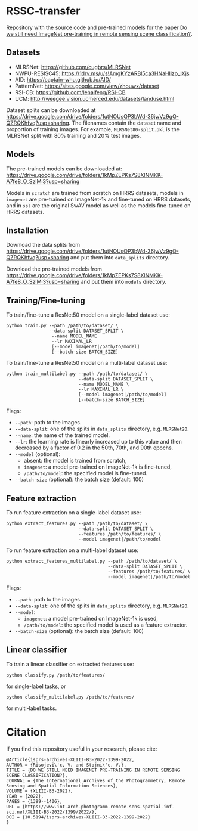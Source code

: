 # RSSC-transfer
Repository with the source code and pre-trained models for the paper [Do we still need ImageNet pre-training in remote sensing scene classification?](https://arxiv.org/abs/2111.03690).

## Datasets

+ MLRSNet: https://github.com/cugbrs/MLRSNet
+ NWPU-RESISC45: https://1drv.ms/u/s!AmgKYzARBl5ca3HNaHIlzp_IXjs
+ AID: https://captain-whu.github.io/AID/
+ PatternNet: https://sites.google.com/view/zhouwx/dataset
+ RSI-CB: https://github.com/lehaifeng/RSI-CB
+ UCM: http://weegee.vision.ucmerced.edu/datasets/landuse.html

Dataset splits can be downloaded at https://drive.google.com/drive/folders/1utNOUsQP3bWd-36jwVz9gQ-QZRQKhfvq?usp=sharing. The filenames contain the dataset name and proportion of training images. For example, `MLRSNet80-split.pkl` is the MLRSNet split with 80% training and 20% test images.

## Models
The pre-trained models can be downloaded at: https://drive.google.com/drive/folders/1kMpZEPKs7S8XlNMKK-A7fe8_O_SzlMi3?usp=sharing

Models in `scratch` are trained from scratch on HRRS datasets, models in `imagenet` are pre-trained on ImageNet-1k and fine-tuned on HRRS datasets, and in `ssl` are the original SwAV model as well as the models fine-tuned on HRRS datasets. 

## Installation
Download the data splits from https://drive.google.com/drive/folders/1utNOUsQP3bWd-36jwVz9gQ-QZRQKhfvq?usp=sharing and put them into `data_splits` directory.

Download the pre-trained models from https://drive.google.com/drive/folders/1kMpZEPKs7S8XlNMKK-A7fe8_O_SzlMi3?usp=sharing and put them into `models` directory.

## Training/Fine-tuning
To train/fine-tune a ResNet50 model on a single-label dataset use:

```
python train.py --path /path/to/dataset/ \
                --data-split DATASET_SPLIT \
                 --name MODEL_NAME 
                 --lr MAXIMAL_LR 
                 [--model imagenet|/path/to/model]
                 [--batch-size BATCH_SIZE]
```

To train/fine-tune a ResNet50 model on a multi-label dataset use:

```
python train_multilabel.py --path /path/to/dataset/ \
                           --data-split DATASET_SPLIT \
                           --name MODEL_NAME \
                           --lr MAXIMAL_LR \
                           [--model imagenet|/path/to/model]
                           [--batch-size BATCH_SIZE]
```

Flags:
+ `--path`: path to the images.
+ `--data-split`: one of the splits in `data_splits` directory, e.g. `MLRSNet20`.
+ `--name`: the name of the trained model.
+ `--lr`: the learning rate is linearly increased up to this value and then decreased by a factor of 0.2 in the 50th, 70th, and 90th epochs.
+ `--model` (optional): 
  - absent: the model is trained from scratch, 
  - `imagenet`: a model pre-trained on ImageNet-1k is fine-tuned, 
  - `/path/to/model`: the specified model is fine-tuned.
+ `--batch-size` (optional): the batch size (default: 100)

## Feature extraction
To run feature extraction on a single-label dataset use:

```
python extract_features.py --path /path/to/dataset/ \
                           --data-split DATASET_SPLIT \
                           --features /path/to/features/ \
                           --model imagenet|/path/to/model
```                           

To run feature extraction on a multi-label dataset use:

```
python extract_features_multilabel.py --path /path/to/dataset/ \
                                      --data-split DATASET_SPLIT \
                                      --features /path/to/features/ \ 
                                      --model imagenet|/path/to/model
```                                      

Flags:
+ `--path`: path to the images.
+ `--data-split`: one of the splits in `data_splits` directory, e.g. `MLRSNet20`.
+ `--model`: 
  - `imagenet`: a model pre-trained on ImageNet-1k is used, 
  - `/path/to/model`: the specified model is used as a feature extractor.
+ `--batch-size` (optional): the batch size (default: 100)

## Linear classifier

To train a linear classifier on extracted features use:

`python classify.py /path/to/features/`

for single-label tasks, or

`python classify_multilabel.py /path/to/features/`

for multi-label tasks.

# Citation

If you find this repository useful in your research, please cite:

```
@Article{isprs-archives-XLIII-B3-2022-1399-2022,
AUTHOR = {Risojevi\'c, V. and Stojni\'c, V.},
TITLE = {DO WE STILL NEED IMAGENET PRE-TRAINING IN REMOTE SENSING SCENE CLASSIFICATION?},
JOURNAL = {The International Archives of the Photogrammetry, Remote Sensing and Spatial Information Sciences},
VOLUME = {XLIII-B3-2022},
YEAR = {2022},
PAGES = {1399--1406},
URL = {https://www.int-arch-photogramm-remote-sens-spatial-inf-sci.net/XLIII-B3-2022/1399/2022/},
DOI = {10.5194/isprs-archives-XLIII-B3-2022-1399-2022}
}
```